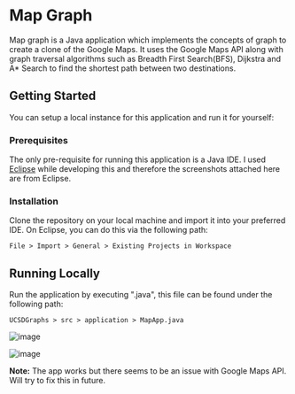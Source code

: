 # Map Graph

Map graph is a Java application which implements the concepts of graph to create a clone of the Google Maps. It uses the Google Maps API along with graph traversal algorithms such as Breadth First Search(BFS), Dijkstra and A* Search to find the shortest path between two destinations.

## Getting Started

You can setup a local instance for this application and run it for yourself:

### Prerequisites

The only pre-requisite for running this application is a Java IDE. I used [Eclipse](https://www.eclipse.org/downloads/) while developing this and therefore the screenshots attached here are from Eclipse. 

### Installation

Clone the repository on your local machine and import it into your preferred IDE. On Eclipse, you can do this via the following path:
```
File > Import > General > Existing Projects in Workspace
```

## Running Locally

Run the application by executing ".java", this file can be found under the following path:
```
UCSDGraphs > src > application > MapApp.java
```

![image](https://user-images.githubusercontent.com/17976252/67197659-e7651800-f41a-11e9-93ae-d3feb1c27e28.png)

![image](https://user-images.githubusercontent.com/17976252/67197800-38750c00-f41b-11e9-9471-ad6b507e1570.png)

**Note:** The app works but there seems to be an issue with Google Maps API. Will try to fix this in future. 

